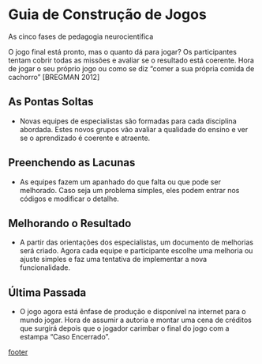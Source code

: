 
# Guia de Construção de Jogos
As cinco fases de pedagogia neurocientífica

O jogo final está pronto, mas o quanto dá para jogar? Os participantes tentam cobrir todas as missões e avaliar se o resultado está coerente. Hora de jogar o seu próprio jogo ou como se diz “comer a sua própria comida de cachorro” [BREGMAN 2012]

## As Pontas Soltas
- Novas equipes de especialistas são formadas para cada disciplina abordada. Estes novos grupos vão avaliar a qualidade do ensino e ver se o aprendizado é coerente e atraente.

## Preenchendo as Lacunas
- As equipes fazem um apanhado do que falta ou que pode ser melhorado. Caso seja um problema simples, eles podem entrar nos códigos e modificar o detalhe.

## Melhorando o Resultado
- A partir das orientações dos especialistas, um documento de melhorias será criado. Agora cada equipe e participante escolhe uma melhoria ou ajuste simples e faz uma tentativa de implementar a nova funcionalidade.

## Última Passada
- O jogo agora está ênfase de produção e disponível na internet para o mundo jogar. Hora de assumir a autoria e montar uma cena de créditos que surgirá depois que o jogador carimbar o final do jogo com a estampa “Caso Encerrado”.

[footer](footer.md ':include')